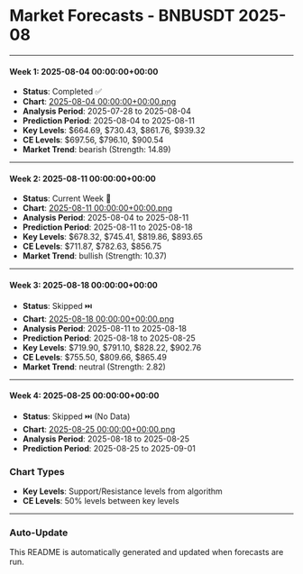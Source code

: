 # Market Forecasts - BNBUSDT 2025-08

---

#### Week 1: 2025-08-04 00:00:00+00:00
- **Status**: Completed ✅
- **Chart**: <a href="./2025-08-04 00:00:00+00:00.png">2025-08-04 00:00:00+00:00.png</a>
- **Analysis Period**: 2025-07-28 to 2025-08-04
- **Prediction Period**: 2025-08-04 to 2025-08-11
- **Key Levels**: $664.69, $730.43, $861.76, $939.32
- **CE Levels**: $697.56, $796.10, $900.54
- **Market Trend**: bearish (Strength: 14.89)

---

#### Week 2: 2025-08-11 00:00:00+00:00
- **Status**: Current Week 🔄
- **Chart**: <a href="./2025-08-11 00:00:00+00:00.png">2025-08-11 00:00:00+00:00.png</a>
- **Analysis Period**: 2025-08-04 to 2025-08-11
- **Prediction Period**: 2025-08-11 to 2025-08-18
- **Key Levels**: $678.32, $745.41, $819.86, $893.65
- **CE Levels**: $711.87, $782.63, $856.75
- **Market Trend**: bullish (Strength: 10.37)

---

#### Week 3: 2025-08-18 00:00:00+00:00
- **Status**: Skipped ⏭️
- **Chart**: <a href="./2025-08-18 00:00:00+00:00.png">2025-08-18 00:00:00+00:00.png</a>
- **Analysis Period**: 2025-08-11 to 2025-08-18
- **Prediction Period**: 2025-08-18 to 2025-08-25
- **Key Levels**: $719.90, $791.10, $828.22, $902.76
- **CE Levels**: $755.50, $809.66, $865.49
- **Market Trend**: neutral (Strength: 2.82)

---

#### Week 4: 2025-08-25 00:00:00+00:00
- **Status**: Skipped ⏭️ (No Data)
- **Chart**: <a href="./2025-08-25 00:00:00+00:00.png">2025-08-25 00:00:00+00:00.png</a>
- **Analysis Period**: 2025-08-18 to 2025-08-25
- **Prediction Period**: 2025-08-25 to 2025-09-01

### Chart Types

- **Key Levels**: Support/Resistance levels from algorithm
- **CE Levels**: 50% levels between key levels

---

### Auto-Update

This README is automatically generated and updated when forecasts are run.

